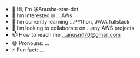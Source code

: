 - 👋 Hi, I’m @Anusha-star-dot
- 👀 I’m interested in ...AWs
- 🌱 I’m currently learning ...PYthon, JAVA fullstack
- 💞️ I’m looking to collaborate on ...any AWS projects
- 📫 How to reach me ...anusm170@gmail.com
- 😄 Pronouns: ...
- ⚡ Fun fact: ...

<!---
Anusha-star-dot/Anusha-star-dot is a ✨ special ✨ repository because its `README.md` (this file) appears on your GitHub profile.
You can click the Preview link to take a look at your changes.
--->
